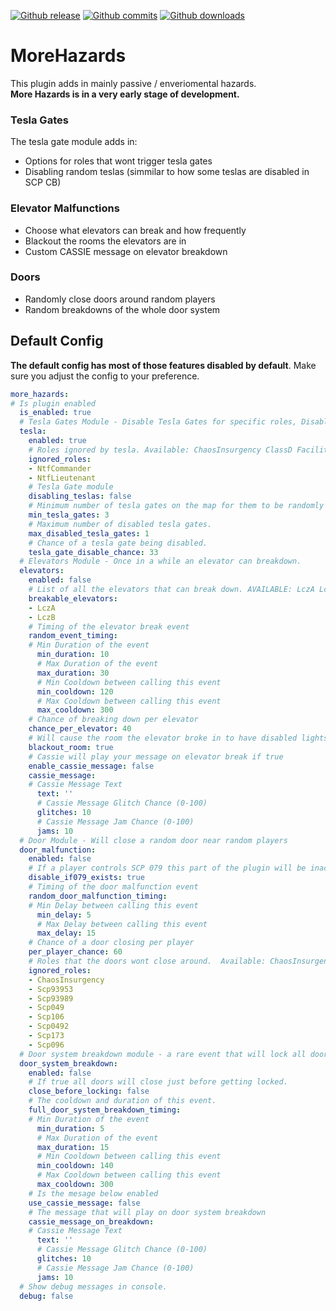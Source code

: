 
[![Github release](https://img.shields.io/github/tag/Maticzpl/MoreHazards.svg?colorB=2146bf&label=Version)](https://github.com/Maticzpl/MoreHazards/releases)
[![Github commits](https://img.shields.io/github/last-commit/Maticzpl/MoreHazards?color=green&label=Last%20Commit)](https://github.com/Maticzpl/MoreHazards/commits/main)
[![Github downloads](https://img.shields.io/github/downloads/Maticzpl/MoreHazards/total?label=Downloads)](https://github.com/Maticzpl/MoreHazards/releases)

# MoreHazards
This plugin adds in mainly passive / enveriomental hazards.  
**More Hazards is in a very early stage of development.**
### Tesla Gates
The tesla gate module adds in:
- Options for roles that wont trigger tesla gates  
- Disabling random teslas (simmilar to how some teslas are disabled in SCP CB)
### Elevator Malfunctions
- Choose what elevators can break and how frequently
- Blackout the rooms the elevators are in
- Custom CASSIE message on elevator breakdown
### Doors 
- Randomly close doors around random players
- Random breakdowns of the whole door system
## Default Config
**The default config has most of those features disabled by default**.
Make sure you adjust the config to your preference.
```yaml
more_hazards:
# Is plugin enabled
  is_enabled: true
  # Tesla Gates Module - Disable Tesla Gates for specific roles, Disable random teslas completly
  tesla:
    enabled: true
    # Roles ignored by tesla. Available: ChaosInsurgency ClassD FacilityGuard NtfCadet NtfCommander NtfLieutenant NtfScientist Scientist Scp049 Scp0492 Scp096 Scp106 Scp173 Tutorial Scp93953 Scp93989
    ignored_roles:
    - NtfCommander
    - NtfLieutenant
    # Tesla Gate module
    disabling_teslas: false
    # Minimum number of tesla gates on the map for them to be randomly disabled.
    min_tesla_gates: 3
    # Maximum number of disabled tesla gates.
    max_disabled_tesla_gates: 1
    # Chance of a tesla gate being disabled.
    tesla_gate_disable_chance: 33
  # Elevators Module - Once in a while an elevator can breakdown.
  elevators:
    enabled: false
    # List of all the elevators that can break down. AVAILABLE: LczA LczB Nuke Scp049 GateA GateB
    breakable_elevators:
    - LczA
    - LczB
    # Timing of the elevator break event
    random_event_timing:
    # Min Duration of the event
      min_duration: 10
      # Max Duration of the event
      max_duration: 30
      # Min Cooldown between calling this event
      min_cooldown: 120
      # Max Cooldown between calling this event
      max_cooldown: 300
    # Chance of breaking down per elevator
    chance_per_elevator: 40
    # Will cause the room the elevator broke in to have disabled lights
    blackout_room: true
    # Cassie will play your message on elevator break if true
    enable_cassie_message: false
    cassie_message:
    # Cassie Message Text
      text: ''
      # Cassie Message Glitch Chance (0-100)
      glitches: 10
      # Cassie Message Jam Chance (0-100)
      jams: 10
  # Door Module - Will close a random door near random players
  door_malfunction:
    enabled: false
    # If a player controls SCP 079 this part of the plugin will be inactive.
    disable_if079_exists: true
    # Timing of the door malfunction event
    random_door_malfunction_timing:
    # Min Delay between calling this event
      min_delay: 5
      # Max Delay between calling this event
      max_delay: 15
    # Chance of a door closing per player
    per_player_chance: 60
    # Roles that the doors wont close around.  Available: ChaosInsurgency ClassD FacilityGuard NtfCadet NtfCommander NtfLieutenant NtfScientist Scientist Scp049 Scp0492 Scp096 Scp106 Scp173 Tutorial Scp93953 Scp93989
    ignored_roles:
    - ChaosInsurgency
    - Scp93953
    - Scp93989
    - Scp049
    - Scp106
    - Scp0492
    - Scp173
    - Scp096
  # Door system breakdown module - a rare event that will lock all doors in facility for a few seconds.
  door_system_breakdown:
    enabled: false
    # If true all doors will close just before getting locked.
    close_before_locking: false
    # The cooldown and duration of this event.
    full_door_system_breakdown_timing:
    # Min Duration of the event
      min_duration: 5
      # Max Duration of the event
      max_duration: 15
      # Min Cooldown between calling this event
      min_cooldown: 140
      # Max Cooldown between calling this event
      max_cooldown: 300
    # Is the mesage below enabled
    use_cassie_message: false
    # The message that will play on door system breakdown
    cassie_message_on_breakdown:
    # Cassie Message Text
      text: ''
      # Cassie Message Glitch Chance (0-100)
      glitches: 10
      # Cassie Message Jam Chance (0-100)
      jams: 10
  # Show debug messages in console.
  debug: false
```

